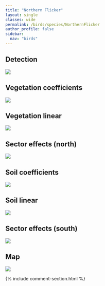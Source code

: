 ```yaml
---
title: "Northern Flicker"
layout: single
classes: wide
permalink: /birds/species/NorthernFlicker
author_profile: false
sidebar:
  nav: "birds"
---
```


<h2>Detection</h2>

<a href="https://beallen.github.io/DevelopmentWebsite/assets/images/birds/NorthernFlicker/det.jpg">
<img src="https://beallen.github.io/DevelopmentWebsite/assets/images/birds/NorthernFlicker/det.jpg">
</a>

<h2>Vegetation coefficients</h2>

<a href="https://beallen.github.io/DevelopmentWebsite/assets/images/birds/NorthernFlicker/veghf.jpg">
<img src="https://beallen.github.io/DevelopmentWebsite/assets/images/birds/NorthernFlicker/veghf.jpg">
</a>

<h2>Vegetation linear</h2>

<a href="https://beallen.github.io/DevelopmentWebsite/assets/images/birds/NorthernFlicker/lin-north.jpg">
<img src="https://beallen.github.io/DevelopmentWebsite/assets/images/birds/NorthernFlicker/lin-north.jpg">
</a>

<h2>Sector effects (north)</h2>

<a href="https://beallen.github.io/DevelopmentWebsite/assets/images/birds/NorthernFlicker/sector-north.jpg">
<img src="https://beallen.github.io/DevelopmentWebsite/assets/images/birds/NorthernFlicker/sector-north.jpg">
</a>

<h2>Soil coefficients</h2>

<a href="https://beallen.github.io/DevelopmentWebsite/assets/images/birds/NorthernFlicker/soilhf.jpg">
<img src="https://beallen.github.io/DevelopmentWebsite/assets/images/birds/NorthernFlicker/soilhf.jpg">
</a>

<h2>Soil linear</h2>

<a href="https://beallen.github.io/DevelopmentWebsite/assets/images/birds/NorthernFlicker/lin-south.jpg">
<img src="https://beallen.github.io/DevelopmentWebsite/assets/images/birds/NorthernFlicker/lin-south.jpg">
</a>

<h2>Sector effects (south)</h2>

<a href="https://beallen.github.io/DevelopmentWebsite/assets/images/birds/NorthernFlicker/sector-south.jpg">
<img src="https://beallen.github.io/DevelopmentWebsite/assets/images/birds/NorthernFlicker/sector-south.jpg">
</a>

<h2>Map</h2>

<a href="https://beallen.github.io/DevelopmentWebsite/assets/images/birds/NorthernFlicker/map.jpg">
<img src="https://beallen.github.io/DevelopmentWebsite/assets/images/birds/NorthernFlicker/map.jpg">
</a>

{% include comment-section.html %}
